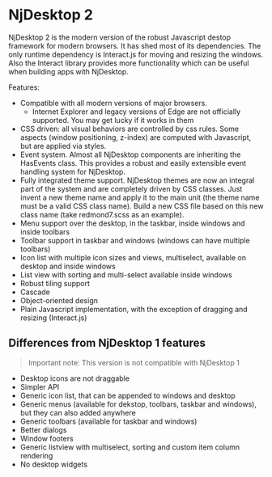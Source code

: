 # NjDesktop 2

NjDesktop 2 is the modern version of the robust Javascript destop framework for modern browsers. It has shed most of its dependencies. The only runtime dependency is Interact.js for moving and resizing the windows. Also the Interact library provides more functionality which can be useful when building apps with NjDesktop.

Features:

- Compatible with all modern versions of major browsers.
  - Internet Explorer and legacy versions of Edge are not officially supported. You may get lucky if it works in them
- CSS driven: all visual behaviors are controlled by css rules. Some aspects (window positioning, z-index) are computed with Javascript, but are applied via styles.
- Event system. Almost all NjDesktop components are inheriting the HasEvents class. This provides a robust and easily extensible event handling system for NjDesktop.
- Fully integrated theme support. NjDesktop themes are now an integral part of the system and are completely driven by CSS classes. Just invent a new theme name and apply it to the main unit (the theme name must be a valid CSS class name). Build a new CSS file based on this new class name (take redmond7.scss as an example).
- Menu support over the desktop, in the taskbar, inside windows and inside toolbars
- Toolbar support in taskbar and windows (windows can have multiple toolbars)
- Icon list with multiple icon sizes and views, multiselect, available on desktop and inside windows
- List view with sorting and multi-select available inside windows
- Robust tiling support
- Cascade
- Object-oriented design
- Plain Javascript implementation, with the exception of dragging and resizing (Interact.js)

## Differences from NjDesktop 1 features

> Important note: This version is not compatible with NjDesktop 1

- Desktop icons are not draggable
- Simpler API
- Generic icon list, that can be appended to windows and desktop
- Generic menus (available for dekstop, toolbars, taskbar and windows), but they can also added anywhere 
- Generic toolbars (available for taskbar and windows)
- Better dialogs
- Window footers
- Generic listview with multiselect, sorting and custom item column rendering
- No desktop widgets
